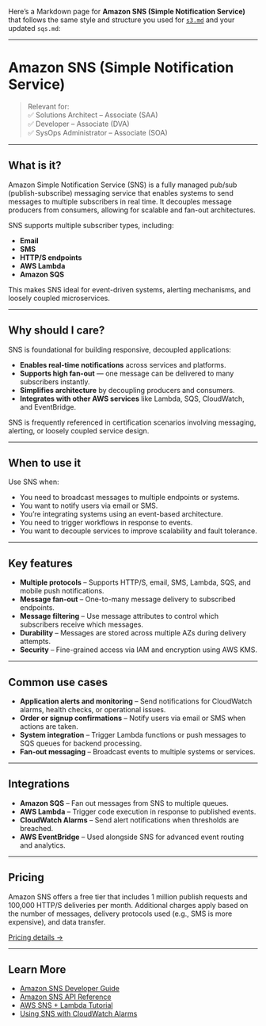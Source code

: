 Here’s a Markdown page for **Amazon SNS (Simple Notification Service)** that follows the same style and structure you used for [`s3.md`](https://github.com/tstrall/aws-knowledge-base/blob/main/storage/s3.md) and your updated `sqs.md`:

---

# Amazon SNS (Simple Notification Service)

> Relevant for:  
> ✅ Solutions Architect – Associate (SAA)  
> ✅ Developer – Associate (DVA)  
> ✅ SysOps Administrator – Associate (SOA)

---

## What is it?

Amazon Simple Notification Service (SNS) is a fully managed pub/sub (publish-subscribe) messaging service that enables systems to send messages to multiple subscribers in real time. It decouples message producers from consumers, allowing for scalable and fan-out architectures.

SNS supports multiple subscriber types, including:

- **Email**
- **SMS**
- **HTTP/S endpoints**
- **AWS Lambda**
- **Amazon SQS**

This makes SNS ideal for event-driven systems, alerting mechanisms, and loosely coupled microservices.

---

## Why should I care?

SNS is foundational for building responsive, decoupled applications:

- **Enables real-time notifications** across services and platforms.
- **Supports high fan-out** — one message can be delivered to many subscribers instantly.
- **Simplifies architecture** by decoupling producers and consumers.
- **Integrates with other AWS services** like Lambda, SQS, CloudWatch, and EventBridge.

SNS is frequently referenced in certification scenarios involving messaging, alerting, or loosely coupled service design.

---

## When to use it

Use SNS when:

- You need to broadcast messages to multiple endpoints or systems.
- You want to notify users via email or SMS.
- You’re integrating systems using an event-based architecture.
- You need to trigger workflows in response to events.
- You want to decouple services to improve scalability and fault tolerance.

---

## Key features

- **Multiple protocols** – Supports HTTP/S, email, SMS, Lambda, SQS, and mobile push notifications.
- **Message fan-out** – One-to-many message delivery to subscribed endpoints.
- **Message filtering** – Use message attributes to control which subscribers receive which messages.
- **Durability** – Messages are stored across multiple AZs during delivery attempts.
- **Security** – Fine-grained access via IAM and encryption using AWS KMS.

---

## Common use cases

- **Application alerts and monitoring** – Send notifications for CloudWatch alarms, health checks, or operational issues.
- **Order or signup confirmations** – Notify users via email or SMS when actions are taken.
- **System integration** – Trigger Lambda functions or push messages to SQS queues for backend processing.
- **Fan-out messaging** – Broadcast events to multiple systems or services.

---

## Integrations

- **Amazon SQS** – Fan out messages from SNS to multiple queues.
- **AWS Lambda** – Trigger code execution in response to published events.
- **CloudWatch Alarms** – Send alert notifications when thresholds are breached.
- **AWS EventBridge** – Used alongside SNS for advanced event routing and analytics.

---

## Pricing

Amazon SNS offers a free tier that includes 1 million publish requests and 100,000 HTTP/S deliveries per month. Additional charges apply based on the number of messages, delivery protocols used (e.g., SMS is more expensive), and data transfer.

[Pricing details →](https://aws.amazon.com/sns/pricing/)

---

## Learn More

- [Amazon SNS Developer Guide](https://docs.aws.amazon.com/sns/latest/dg/welcome.html)
- [Amazon SNS API Reference](https://docs.aws.amazon.com/sns/latest/api/Welcome.html)
- [AWS SNS + Lambda Tutorial](https://docs.aws.amazon.com/lambda/latest/dg/with-sns.html)
- [Using SNS with CloudWatch Alarms](https://docs.aws.amazon.com/AmazonCloudWatch/latest/monitoring/AlarmThatSendsEmail.html)
